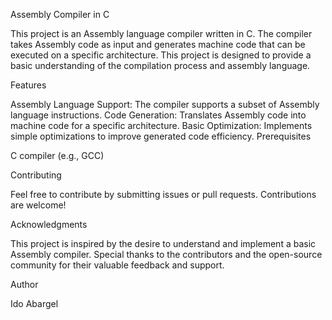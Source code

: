 Assembly Compiler in C

This project is an Assembly language compiler written in C. The compiler takes Assembly code as input and generates machine code that can be executed on a specific architecture. This project is designed to provide a basic understanding of the compilation process and assembly language.

Features

Assembly Language Support: The compiler supports a subset of Assembly language instructions.
Code Generation: Translates Assembly code into machine code for a specific architecture.
Basic Optimization: Implements simple optimizations to improve generated code efficiency.
Prerequisites

C compiler (e.g., GCC)

Contributing

Feel free to contribute by submitting issues or pull requests. Contributions are welcome!

Acknowledgments

This project is inspired by the desire to understand and implement a basic Assembly compiler.
Special thanks to the contributors and the open-source community for their valuable feedback and support.

Author

Ido Abargel
